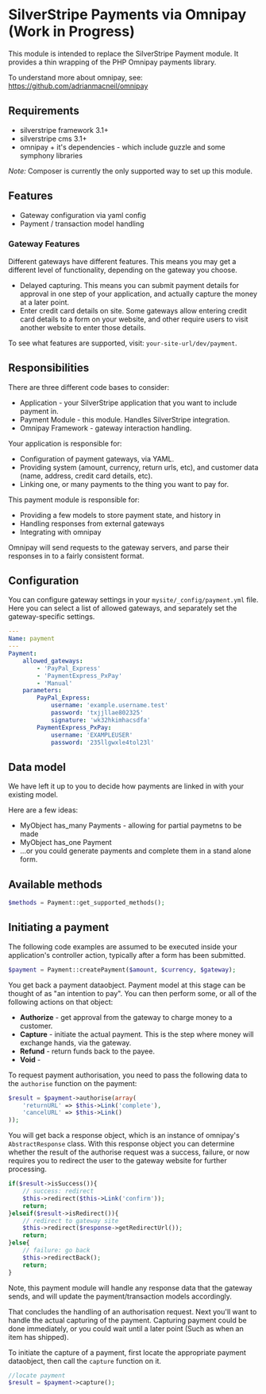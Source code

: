 # SilverStripe Payments via Omnipay (Work in Progress)

This module is intended to replace the SilverStripe Payment module. It provides a thin wrapping of the PHP Omnipay payments library.

To understand more about omnipay, see: https://github.com/adrianmacneil/omnipay

## Requirements

 * silverstripe framework 3.1+
 * silverstripe cms 3.1+
 * omnipay + it's dependencies - which include guzzle and some symphony libraries

*Note:* Composer is currently the only supported way to set up this module.

## Features

 * Gateway configuration via yaml config
 * Payment / transaction model handling

### Gateway Features

Different gateways have different features. This means you may get a different level of functionality, depending on the gateway you choose.

 * Delayed capturing. This means you can submit payment details for approval in one step of your application, and actually capture the money at a later point.
 * Enter credit card details on site. Some gateways allow entering credit card details to a form on your website, and other require users to visit another website to enter those details.

To see what features are supported, visit: `your-site-url/dev/payment`.

## Responsibilities

There are three different code bases to consider:

 * Application - your SilverStripe application that you want to include payment in.
 * Payment Module - this module. Handles SilverStripe integration.
 * Omnipay Framework - gateway interaction handling.

Your application is responsible for:
* Configuration of payment gateways, via YAML.
* Providing system (amount, currency, return urls, etc), and customer data (name, address, credit card details, etc).
* Linking one, or many payments to the thing you want to pay for.

This payment module is responsible for:
* Providing a few models to store payment state, and history in
* Handling responses from external gateways
* Integrating with omnipay

Omnipay will send requests to the gateway servers, and parse their responses in to a fairly consistent format.

## Configuration

You can configure gateway settings in your `mysite/_config/payment.yml` file. Here you can select a list of allowed gateways, and separately set the gateway-specific settings.

```yaml
---
Name: payment
---
Payment:
    allowed_gateways:
        - 'PayPal_Express'
        - 'PaymentExpress_PxPay'
        - 'Manual'
    parameters:
        PayPal_Express:
            username: 'example.username.test'
            password: 'txjjllae802325'
            signature: 'wk32hkimhacsdfa'
		PaymentExpress_PxPay:
			username: 'EXAMPLEUSER'
			password: '235llgwxle4tol23l'
```

## Data model

We have left it up to you to decide how payments are linked in with your existing model.

Here are a few ideas:
 * MyObject has_many Payments - allowing for partial paymetns to be made
 * MyObject has_one Payment
 * ...or you could generate payments and complete them in a stand alone form.

## Available methods

```php
$methods = Payment::get_supported_methods();
```

## Initiating a payment

The following code examples are assumed to be executed inside your application's controller action, typically after a form has been submitted.

```php
$payment = Payment::createPayment($amount, $currency, $gateway);
```

You get back a payment dataobject. Payment model at this stage can be thought of as "an intention to pay".
You can then perform some, or all of the following actions on that object:
 * **Authorize** - get approval from the gateway to charge money to a customer.
 * **Capture** - initiate the actual payment. This is the step where money will exchange hands, via the gateway.
 * **Refund** - return funds back to the payee.
 * **Void** - 

To request payment authorisation, you need to pass the following data to the `authorise` function on the payment:
```php
$result = $payment->authorise(array(
    'returnURL' => $this->Link('complete'),
    'cancelURL' => $this->Link()
));
```

You will get back a response object, which is an instance of omnipay's `AbstractResponse` class.
With this response object you can determine whether the result of the authorise request was a success, failure, or now requires you to redirect
the user to the gateway website for further processing.
```php
if($result->isSuccess()){
	// success: redirect
	$this->redirect($this->Link('confirm'));
	return;
}elseif($result->isRedirect()){
	// redirect to gateway site
	$this->redirect($response->getRedirectUrl());
	return;
}else{
	// failure: go back
	$this->redirectBack();
    return;
}
```
Note, this payment module will handle any response data that the gateway sends, and will update the payment/transaction models accordingly.


That concludes the handling of an authorisation request. Next you'll want to handle the actual capturing of the payment.
Capturing payment could be done immediately, or you could wait until a later point (Such as when an item has shipped).

To initiate the capture of a payment, first locate the appropriate payment dataobject, then call the `capture` function on it.
```php
//locate payment
$result = $payment->capture();
```



